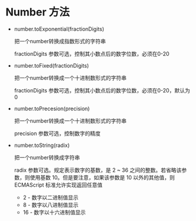 # Number 方法

- number.toExponential(fractionDigits)   

  把一个number转换成指数形式的字符串  

  fractionDigits 参数可选，控制其小数点后的数字位数，必须在0-20  


- number.toFixed(fractionDigits)  

  把一个number转换成一个十进制数形式的字符串  

  fractionDigits 参数可选，控制其小数点后的数字位数，必须在0-20，默认为0  

- number.toPrecesion(precision)  

  把一个number转换成一个十进制数形式的字符串  

  precision 参数可选，控制数字的精度

- number.toString(radix)  

  把一个number转换成字符串  

  radix 参数可选。规定表示数字的基数，是 2 ~ 36 之间的整数。若省略该参数，则使用基数 10。但是要注意，如果该参数是 10 以外的其他值，则 ECMAScript 标准允许实现返回任意值 
  - 2 - 数字以二进制值显示
  - 8 - 数字以八进制值显示
  - 16 - 数字以十六进制值显示